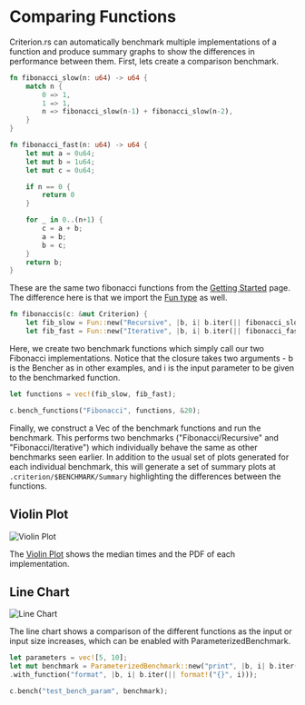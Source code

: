 # Comparing Functions

Criterion.rs can automatically benchmark multiple implementations of a function and produce summary graphs to show the differences in performance between them. First, lets create a comparison benchmark.

```rust
fn fibonacci_slow(n: u64) -> u64 {
    match n {
        0 => 1,
        1 => 1,
        n => fibonacci_slow(n-1) + fibonacci_slow(n-2),
    }
}

fn fibonacci_fast(n: u64) -> u64 {
    let mut a = 0u64;
    let mut b = 1u64;
    let mut c = 0u64;

    if n == 0 {
        return 0
    }

    for _ in 0..(n+1) {
        c = a + b;
        a = b;
        b = c;
    }
    return b;
}
```

These are the same two fibonacci functions from the [Getting Started](./getting_started.html) page. The difference here is that we import the [Fun type](http://bheisler.github.io/criterion.rs/criterion/struct.Fun.html) as well.

```rust
fn fibonaccis(c: &mut Criterion) {
    let fib_slow = Fun::new("Recursive", |b, i| b.iter(|| fibonacci_slow(*i)));
    let fib_fast = Fun::new("Iterative", |b, i| b.iter(|| fibonacci_fast(*i)));
```

Here, we create two benchmark functions which simply call our two Fibonacci implementations. Notice that the closure takes two arguments - b is the Bencher as in other examples, and i is the input parameter to be given to the benchmarked function.

```rust
let functions = vec!(fib_slow, fib_fast);

c.bench_functions("Fibonacci", functions, &20);
```

Finally, we construct a Vec of the benchmark functions and run the benchmark. This performs two benchmarks ("Fibonacci/Recursive" and "Fibonacci/Iterative") which individually behave the same as other benchmarks seen earlier. In addition to the usual set of plots generated for each individual benchmark, this will generate a set of summary plots at `.criterion/$BENCHMARK/Summary` highlighting the differences between the functions.

## Violin Plot

![Violin Plot](./user_guide/violin_plot.svg)

The [Violin Plot](https://en.wikipedia.org/wiki/Violin_plot) shows the median times and the PDF of each implementation.

## Line Chart

![Line Chart](./user_guide/lines.svg)

The line chart shows a comparison of the different functions as the input or input size increases, which can be enabled with ParameterizedBenchmark.

```rust
let parameters = vec![5, 10];
let mut benchmark = ParameterizedBenchmark::new("print", |b, i| b.iter(|| print!("{}", i) ), parameters)
.with_function("format", |b, i| b.iter(|| format!("{}", i)));

c.bench("test_bench_param", benchmark);
```
    
